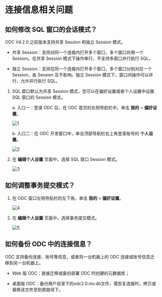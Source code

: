 连接信息相关问题
=========================

## 如何修改 SQL 窗口的会话模式？

ODC V4.2.0 之前版本支持共享 Session 和独立 Session 模式。

- 共享 Session：支持对同一个连接内打开多个窗口，多个窗口共用一个 Session。在共享 Session 模式下操作串行，不支持多窗口并行执行 SQL。

- 独立 Session：支持在同一个连接内打开多个窗口，多个窗口分别对应一个 Session，各 Session 互不影响。独立 Session 模式下，窗口间操作可以并行，允许并行执行 SQL。 

1. SQL 窗口默认为共享 Session 模式，您可以在偏好设置或者个人设置中设置 SQL 窗口的 Session 模式。

   a. 入口一：登录 ODC 后，在 ODC 首页的左侧导航栏中，单击 **我的** > **偏好设置**。

      ![1](https://obbusiness-private.oss-cn-shanghai.aliyuncs.com/doc/img/odc/422/1300.troubleshooting/400.faq/300.connection-information-faq/1.png)

   b. 入口二：在 ODC 开发窗口中，单击顶部导航栏右上角登录账号的 **个人设置**。

      ![2](https://obbusiness-private.oss-cn-shanghai.aliyuncs.com/doc/img/odc/422/1300.troubleshooting/400.faq/300.connection-information-faq/2.png)

2. 在 **编辑个人设置** 页面中，选择 SQL 窗口 Session 模式。

   ![3](https://obbusiness-private.oss-cn-shanghai.aliyuncs.com/doc/img/odc/422/1300.troubleshooting/400.faq/300.connection-information-faq/3.png)

## 如何调整事务提交模式？

1. 在 ODC 窗口左侧导航栏的左下角，单击 **我的** > **偏好设置**。

   ![4](https://obbusiness-private.oss-cn-shanghai.aliyuncs.com/doc/img/odc/422/1300.troubleshooting/400.faq/300.connection-information-faq/4.png)

2. 在 **编辑个人设置** 页面中，选择事务提交模式。

   ![5](https://obbusiness-private.oss-cn-shanghai.aliyuncs.com/doc/img/odc/422/1300.troubleshooting/400.faq/300.connection-information-faq/5.png)

**如何备份 ODC 中的连接信息？** 
-------------------------------------

ODC 支持备份连接、账号等信息，或者将一台机器上的 ODC 连接或账号信息迁移到另一台机器上。

* Web 版 ODC：直接迁移或备份部署 ODC 时创建的元数据库；

* 桌面版 ODC：备份用户目录下的odc2.0.mv.db文件，需恢复连接时，拷贝或替换该文件至到原路径下。
